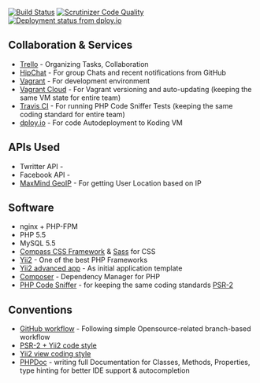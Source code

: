 [![Build Status](https://travis-ci.org/monitorbacklinks/koding.svg?branch=master)](https://travis-ci.org/monitorbacklinks/koding)
[![Scrutinizer Code Quality](https://scrutinizer-ci.com/g/monitorbacklinks/koding/badges/quality-score.png?b=master)](https://scrutinizer-ci.com/g/monitorbacklinks/koding/?branch=master)
[![Deployment status from dploy.io](https://mbk.dploy.io/badge/66802253898048/15454.png)](http://dploy.io)


## Collaboration & Services

* [Trello](https://trello.com/) - Organizing Tasks, Collaboration
* [HipChat](http://hipchat.com/) - For group Chats and recent notifications from GitHub
* [Vagrant](https://www.vagrantup.com/) - For development environment
* [Vagrant Cloud](https://vagrantcloud.com/) - For Vagrant versioning and auto-updating (keeping the same VM state for entire team)
* [Travis CI](https://travis-ci.org/) - For running PHP Code Sniffer Tests (keeping the same coding standard for entire team)
* [dploy.io](http://dploy.io/) - For code Autodeployment to Koding VM

## APIs Used

* Twritter API - 
* Facebook API - 
* [MaxMind GeoIP](https://www.maxmind.com/en/geoip-demo) - For getting User Location based on IP

## Software

* nginx + PHP-FPM
* PHP 5.5
* MySQL 5.5
* [Compass CSS Framework](http://compass-style.org) & [Sass](http://sass-lang.com/) for CSS
* [Yii2](http://www.yiiframework.com/) - One of the best PHP Frameworks
* [Yii2 advanced app](https://github.com/yiisoft/yii2/tree/master/apps/advanced) - As initial application template
* [Composer](https://getcomposer.org/) - Dependency Manager for PHP
* [PHP Code Sniffer](https://github.com/squizlabs/PHP_CodeSniffer) - for keeping the same coding standards [PSR-2](https://github.com/php-fig/fig-standards/blob/master/accepted/PSR-2-coding-style-guide.md)

## Conventions

* [GitHub workflow](https://guides.github.com/introduction/flow/index.html) - Following simple Opensource-related branch-based workflow
* [PSR-2 + Yii2 code style](https://github.com/yiisoft/yii2/blob/master/docs/internals/core-code-style.md)
* [Yii2 view coding style](https://github.com/yiisoft/yii2/blob/master/docs/internals/view-code-style.md)
* [PHPDoc](http://www.phpdoc.org/) - writing full Documentation for Classes, Methods, Properties, type hinting for better IDE support & autocompletion
